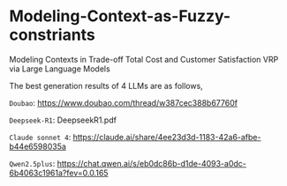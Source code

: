 # Modeling-Context-as-Fuzzy-constriants
Modeling Contexts in Trade-off Total Cost and Customer Satisfaction VRP via Large Language Models

The best generation results of 4 LLMs are as follows,

`Doubao`: https://www.doubao.com/thread/w387cec388b67760f

`Deepseek-R1`: DeepseekR1.pdf

`Claude sonnet 4`: https://claude.ai/share/4ee23d3d-1183-42a6-afbe-b44e6598035a

`Qwen2.5plus`: https://chat.qwen.ai/s/eb0dc86b-d1de-4093-a0dc-6b4063c1961a?fev=0.0.165

